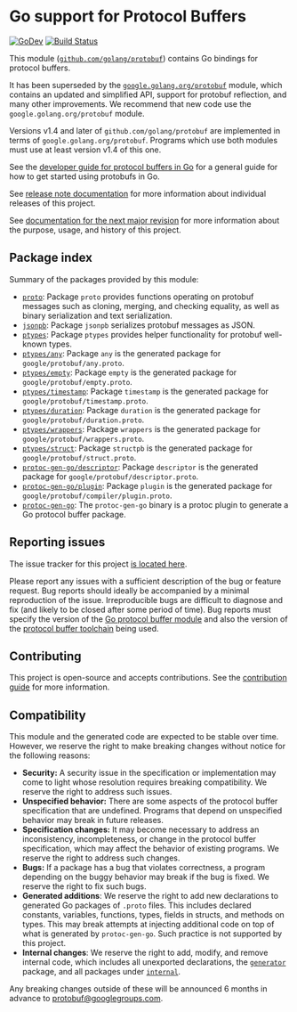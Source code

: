 # Go support for Protocol Buffers 

[![GoDev](https://img.shields.io/static/v1?label=godev&message=reference&color=00add8)](https://pkg.go.dev/mod/github.com/golang/protobuf)
[![Build Status](https://travis-ci.org/golang/protobuf.svg?branch=master)](https://travis-ci.org/golang/protobuf)

This module
([`github.com/golang/protobuf`](https://pkg.go.dev/mod/github.com/golang/protobuf))
contains Go bindings for protocol buffers.

It has been superseded by the
[`google.golang.org/protobuf`](https://pkg.go.dev/mod/google.golang.org/protobuf)
module, which contains an updated and simplified API,
support for protobuf reflection, and many other improvements.
We recommend that new code use the `google.golang.org/protobuf` module.

Versions v1.4 and later of `github.com/golang/protobuf` are implemented
in terms of `google.golang.org/protobuf`.
Programs which use both modules must use at least version v1.4 of this one.

See the
[developer guide for protocol buffers in Go](https://developers.google.com/protocol-buffers/docs/gotutorial)
for a general guide for how to get started using protobufs in Go.

See
[release note documentation](https://github.com/golang/protobuf/releases)
for more information about individual releases of this project.

See
[documentation for the next major revision](https://pkg.go.dev/mod/google.golang.org/protobuf)
for more information about the purpose, usage, and history of this project.

## Package index

Summary of the packages provided by this module:

*   [`proto`](https://pkg.go.dev/github.com/golang/protobuf/proto): Package
    `proto` provides functions operating on protobuf messages such as cloning,
    merging, and checking equality, as well as binary serialization and text
    serialization.
*   [`jsonpb`](https://pkg.go.dev/github.com/golang/protobuf/jsonpb): Package
    `jsonpb` serializes protobuf messages as JSON.
*   [`ptypes`](https://pkg.go.dev/github.com/golang/protobuf/ptypes): Package
    `ptypes` provides helper functionality for protobuf well-known types.
*   [`ptypes/any`](https://pkg.go.dev/github.com/golang/protobuf/ptypes/any):
    Package `any` is the generated package for `google/protobuf/any.proto`.
*   [`ptypes/empty`](https://pkg.go.dev/github.com/golang/protobuf/ptypes/empty):
    Package `empty` is the generated package for `google/protobuf/empty.proto`.
*   [`ptypes/timestamp`](https://pkg.go.dev/github.com/golang/protobuf/ptypes/timestamp):
    Package `timestamp` is the generated package for
    `google/protobuf/timestamp.proto`.
*   [`ptypes/duration`](https://pkg.go.dev/github.com/golang/protobuf/ptypes/duration):
    Package `duration` is the generated package for
    `google/protobuf/duration.proto`.
*   [`ptypes/wrappers`](https://pkg.go.dev/github.com/golang/protobuf/ptypes/wrappers):
    Package `wrappers` is the generated package for
    `google/protobuf/wrappers.proto`.
*   [`ptypes/struct`](https://pkg.go.dev/github.com/golang/protobuf/ptypes/struct):
    Package `structpb` is the generated package for
    `google/protobuf/struct.proto`.
*   [`protoc-gen-go/descriptor`](https://pkg.go.dev/github.com/golang/protobuf/protoc-gen-go/descriptor):
    Package `descriptor` is the generated package for
    `google/protobuf/descriptor.proto`.
*   [`protoc-gen-go/plugin`](https://pkg.go.dev/github.com/golang/protobuf/protoc-gen-go/plugin):
    Package `plugin` is the generated package for
    `google/protobuf/compiler/plugin.proto`.
*   [`protoc-gen-go`](https://pkg.go.dev/github.com/golang/protobuf/protoc-gen-go):
    The `protoc-gen-go` binary is a protoc plugin to generate a Go protocol
    buffer package.

## Reporting issues

The issue tracker for this project
[is located here](https://github.com/golang/protobuf/issues).

Please report any issues with a sufficient description of the bug or feature
request. Bug reports should ideally be accompanied by a minimal reproduction of
the issue. Irreproducible bugs are difficult to diagnose and fix (and likely to
be closed after some period of time). Bug reports must specify the version of
the
[Go protocol buffer module](https://github.com/protocolbuffers/protobuf-go/releases)
and also the version of the
[protocol buffer toolchain](https://github.com/protocolbuffers/protobuf/releases)
being used.

## Contributing

This project is open-source and accepts contributions. See the
[contribution guide](https://github.com/golang/protobuf/blob/master/CONTRIBUTING.md)
for more information.

## Compatibility

This module and the generated code are expected to be stable over time. However,
we reserve the right to make breaking changes without notice for the following
reasons:

*   **Security:** A security issue in the specification or implementation may
    come to light whose resolution requires breaking compatibility. We reserve
    the right to address such issues.
*   **Unspecified behavior:** There are some aspects of the protocol buffer
    specification that are undefined. Programs that depend on unspecified
    behavior may break in future releases.
*   **Specification changes:** It may become necessary to address an
    inconsistency, incompleteness, or change in the protocol buffer
    specification, which may affect the behavior of existing programs. We
    reserve the right to address such changes.
*   **Bugs:** If a package has a bug that violates correctness, a program
    depending on the buggy behavior may break if the bug is fixed. We reserve
    the right to fix such bugs.
*   **Generated additions**: We reserve the right to add new declarations to
    generated Go packages of `.proto` files. This includes declared constants,
    variables, functions, types, fields in structs, and methods on types. This
    may break attempts at injecting additional code on top of what is generated
    by `protoc-gen-go`. Such practice is not supported by this project.
*   **Internal changes**: We reserve the right to add, modify, and remove
    internal code, which includes all unexported declarations, the
    [`generator`](https://pkg.go.dev/github.com/golang/protobuf/protoc-gen-go/generator)
    package, and all packages under
    [`internal`](https://pkg.go.dev/github.com/golang/protobuf/internal).

Any breaking changes outside of these will be announced 6 months in advance to
[protobuf@googlegroups.com](https://groups.google.com/forum/#!forum/protobuf).
